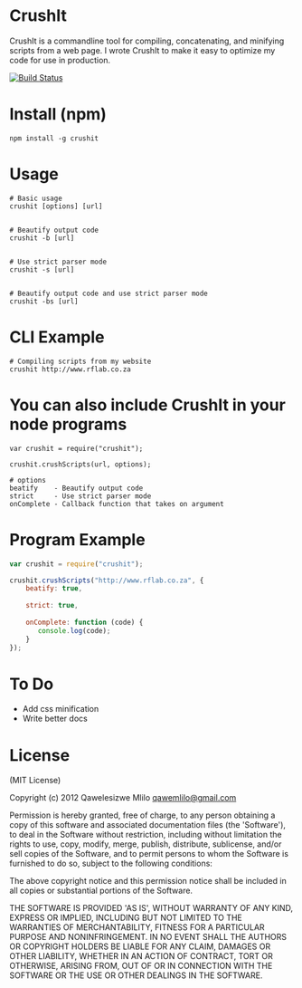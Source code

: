 # CrushIt

CrushIt is a commandline tool for compiling, concatenating, and minifying scripts from a web page. I wrote CrushIt to make it easy to optimize my code for use in production. 

[![Build Status](https://travis-ci.org/qawemlilo/crushit.png)](https://travis-ci.org/qawemlilo/crushit)


# Install (npm)
```
npm install -g crushit
```

# Usage
```
# Basic usage
crushit [options] [url]


# Beautify output code 
crushit -b [url]


# Use strict parser mode 
crushit -s [url]


# Beautify output code and use strict parser mode
crushit -bs [url]
```

# CLI Example
```
# Compiling scripts from my website
crushit http://www.rflab.co.za
```

# You can also include CrushIt in your node programs
```
var crushit = require("crushit");

crushit.crushScripts(url, options);

# options
beatify    - Beautify output code
strict     - Use strict parser mode
onComplete - Callback function that takes on argument
```


# Program Example
```javascript
var crushit = require("crushit");

crushit.crushScripts("http://www.rflab.co.za", {
    beatify: true,
    
    strict: true,
    
    onComplete: function (code) {
       console.log(code);
    }
});
```


# To Do

- Add css minification
- Write better docs

# License

(MIT License)

Copyright (c) 2012 Qawelesizwe Mlilo <qawemlilo@gmail.com>

Permission is hereby granted, free of charge, to any person obtaining a copy of this software and associated documentation files (the 'Software'), to deal in the Software without restriction, including without limitation the rights to use, copy, modify, merge, publish, distribute, sublicense, and/or sell copies of the Software, and to permit persons to whom the Software is furnished to do so, subject to the following conditions:

The above copyright notice and this permission notice shall be included in all copies or substantial portions of the Software.

THE SOFTWARE IS PROVIDED 'AS IS', WITHOUT WARRANTY OF ANY KIND, EXPRESS OR IMPLIED, INCLUDING BUT NOT LIMITED TO THE WARRANTIES OF MERCHANTABILITY, FITNESS FOR A PARTICULAR PURPOSE AND NONINFRINGEMENT. IN NO EVENT SHALL THE AUTHORS OR COPYRIGHT HOLDERS BE LIABLE FOR ANY CLAIM, DAMAGES OR OTHER LIABILITY, WHETHER IN AN ACTION OF CONTRACT, TORT OR OTHERWISE, ARISING FROM, OUT OF OR IN CONNECTION WITH THE SOFTWARE OR THE USE OR OTHER DEALINGS IN THE SOFTWARE.